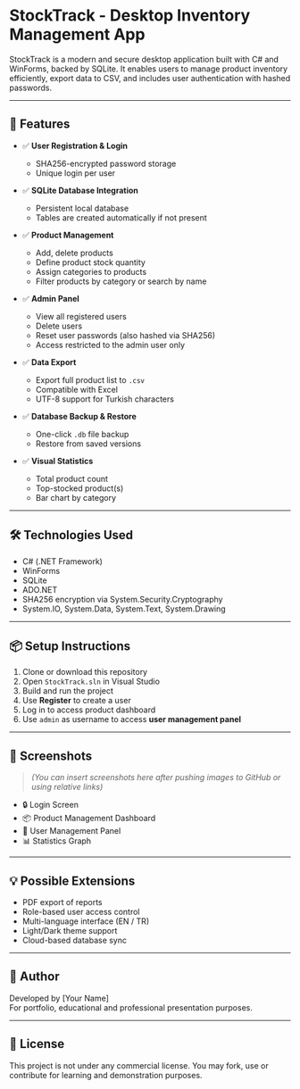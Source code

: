 # StockTrack - Desktop Inventory Management App

StockTrack is a modern and secure desktop application built with C# and WinForms, backed by SQLite. It enables users to manage product inventory efficiently, export data to CSV, and includes user authentication with hashed passwords.

---

## 🚀 Features

- ✅ **User Registration & Login**  
  - SHA256-encrypted password storage  
  - Unique login per user

- ✅ **SQLite Database Integration**  
  - Persistent local database  
  - Tables are created automatically if not present

- ✅ **Product Management**  
  - Add, delete products  
  - Define product stock quantity  
  - Assign categories to products  
  - Filter products by category or search by name

- ✅ **Admin Panel**  
  - View all registered users  
  - Delete users  
  - Reset user passwords (also hashed via SHA256)  
  - Access restricted to the admin user only

- ✅ **Data Export**  
  - Export full product list to `.csv`  
  - Compatible with Excel  
  - UTF-8 support for Turkish characters

- ✅ **Database Backup & Restore**  
  - One-click `.db` file backup  
  - Restore from saved versions

- ✅ **Visual Statistics**  
  - Total product count  
  - Top-stocked product(s)  
  - Bar chart by category

---

## 🛠 Technologies Used

- C# (.NET Framework)
- WinForms
- SQLite
- ADO.NET
- SHA256 encryption via System.Security.Cryptography
- System.IO, System.Data, System.Text, System.Drawing

---

## 📦 Setup Instructions

1. Clone or download this repository  
2. Open `StockTrack.sln` in Visual Studio  
3. Build and run the project  
4. Use **Register** to create a user  
5. Log in to access product dashboard  
6. Use `admin` as username to access **user management panel**

---

## 📸 Screenshots

> *(You can insert screenshots here after pushing images to GitHub or using relative links)*

- 🔒 Login Screen  
- 📦 Product Management Dashboard  
- 👤 User Management Panel  
- 📊 Statistics Graph

---

## 💡 Possible Extensions

- PDF export of reports  
- Role-based user access control  
- Multi-language interface (EN / TR)  
- Light/Dark theme support  
- Cloud-based database sync

---

## 👤 Author

Developed by [Your Name]  
For portfolio, educational and professional presentation purposes.

---

## 📝 License

This project is not under any commercial license. You may fork, use or contribute for learning and demonstration purposes.
